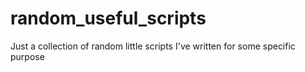 # random_useful_scripts
Just a collection of random little scripts I've written for some specific purpose
